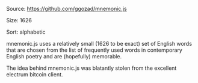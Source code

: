 Source: https://github.com/ggozad/mnemonic.js

Size: 1626

Sort: alphabetic

mnemonic.js uses a relatively small (1626 to be exact) set of English words that are chosen from the list of frequently used words in contemporary English poetry and are (hopefully) memorable.

The idea behind mnemonic.js was blatantly stolen from the excellent electrum bitcoin client.
